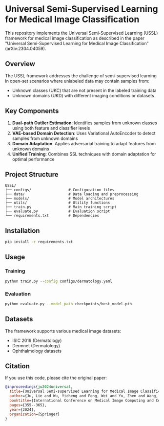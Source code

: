 # Universal Semi-Supervised Learning for Medical Image Classification

This repository implements the Universal Semi-Supervised Learning (USSL) framework for medical image classification as described in the paper "Universal Semi-Supervised Learning for Medical Image Classification" (arXiv:2304.04059).

## Overview

The USSL framework addresses the challenge of semi-supervised learning in open-set scenarios where unlabeled data may contain samples from:
- Unknown classes (UKC) that are not present in the labeled training data
- Unknown domains (UKD) with different imaging conditions or datasets

## Key Components

1. **Dual-path Outlier Estimation**: Identifies samples from unknown classes using both feature and classifier levels
2. **VAE-based Domain Detection**: Uses Variational AutoEncoder to detect samples from unknown domains
3. **Domain Adaptation**: Applies adversarial training to adapt features from unknown domains
4. **Unified Training**: Combines SSL techniques with domain adaptation for optimal performance

## Project Structure

```
USSL/
├── configs/                 # Configuration files
├── data/                    # Data loading and preprocessing
├── models/                  # Model architectures
├── utils/                   # Utility functions
├── train.py                 # Main training script
├── evaluate.py              # Evaluation script
└── requirements.txt         # Dependencies
```

## Installation

```bash
pip install -r requirements.txt
```

## Usage

### Training

```bash
python train.py --config configs/dermatology.yaml
```

### Evaluation

```bash
python evaluate.py --model_path checkpoints/best_model.pth
```

## Datasets

The framework supports various medical image datasets:
- ISIC 2019 (Dermatology)
- Dermnet (Dermatology)
- Ophthalmology datasets

## Citation

If you use this code, please cite the original paper:

```bibtex
@inproceedings{ju2024universal,
  title={Universal Semi-supervised Learning for Medical Image Classification},
  author={Ju, Lie and Wu, Yicheng and Feng, Wei and Yu, Zhen and Wang, Lin and Zhu, Zhuoting and Ge, Zongyuan},
  booktitle={International Conference on Medical Image Computing and Computer-Assisted Intervention},
  pages={355--365},
  year={2024},
  organization={Springer}
}
``` 
